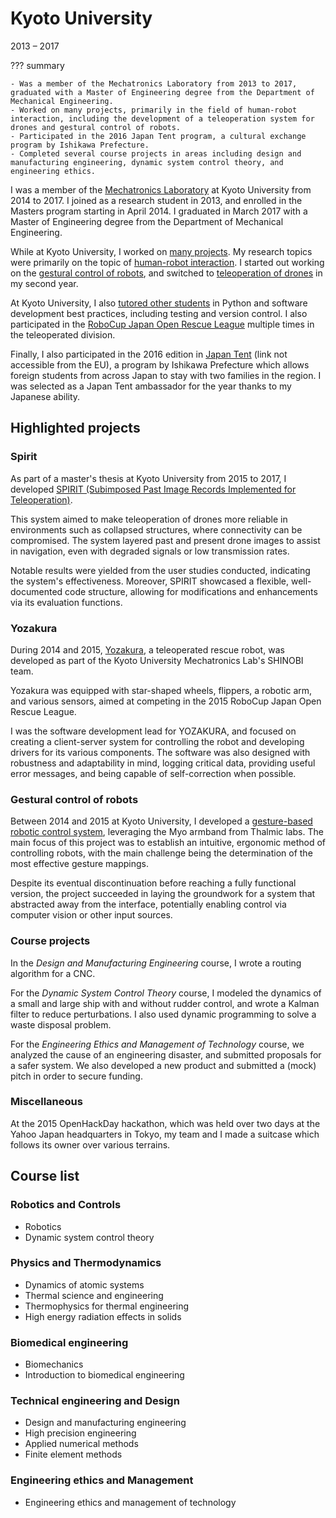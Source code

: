 # Kyoto University
2013 &ndash; 2017

??? summary

    - Was a member of the Mechatronics Laboratory from 2013 to 2017, graduated with a Master of Engineering degree from the Department of Mechanical Engineering.
    - Worked on many projects, primarily in the field of human-robot interaction, including the development of a teleoperation system for drones and gestural control of robots.
    - Participated in the 2016 Japan Tent program, a cultural exchange program by Ishikawa Prefecture.
    - Completed several course projects in areas including design and manufacturing engineering, dynamic system control theory, and engineering ethics.

I was a member of the [Mechatronics Laboratory](http://www.mechatronics.me.kyoto-u.ac.jp/index.php?ml_lang=en) at Kyoto University from 2014 to 2017.
I joined as a research student in 2013, and enrolled in the Masters program starting in April 2014.
I graduated in March 2017 with a Master of Engineering degree from the Department of Mechanical Engineering.

While at Kyoto University, I worked on [many projects](#highlighted-projects).
My research topics were primarily on the topic of [human-robot interaction](https://en.wikipedia.org/wiki/Human%E2%80%93robot_interaction).
I started out working on the [gestural control of robots](../projects/myo.md),
and switched to [teleoperation of drones](../projects/spirit.md) in my second year.

At Kyoto University, I also [tutored other students](../teaching_experience.md) in Python and software development best practices,
including testing and version control.
I also participated in the [RoboCup Japan Open Rescue League](../projects/yozakura.md) multiple times in the teleoperated division.

Finally, I also participated in the 2016 edition in [Japan Tent](https://www.japantent.com/english.html)
(link not accessible from the EU), a program by Ishikawa Prefecture which allows foreign students from across Japan
to stay with two families in the region.
I was selected as a Japan Tent ambassador for the year thanks to my Japanese ability.

## Highlighted projects
### Spirit
As part of a master's thesis at Kyoto University from 2015 to 2017,
I developed [SPIRIT (Subimposed Past Image Records Implemented for Teleoperation)](../projects/spirit.md).

This system aimed to make teleoperation of drones more reliable in environments such as collapsed structures,
where connectivity can be compromised.
The system layered past and present drone images to assist in navigation,
even with degraded signals or low transmission rates.

Notable results were yielded from the user studies conducted, indicating the system's effectiveness.
Moreover, SPIRIT showcased a flexible, well-documented code structure,
allowing for modifications and enhancements via its evaluation functions.

### Yozakura
During 2014 and 2015, [Yozakura](../projects/yozakura.md), a teleoperated rescue robot, was developed as part of the
Kyoto University Mechatronics Lab's SHINOBI team.

Yozakura was equipped with star-shaped wheels, flippers, a robotic arm, and various sensors,
aimed at competing in the 2015 RoboCup Japan Open Rescue League.

I was the software development lead for YOZAKURA, and focused on creating a client-server system for controlling the robot
and developing drivers for its various components.
The software was also designed with robustness and adaptability in mind,
logging critical data, providing useful error messages, and being capable of self-correction when possible.

### Gestural control of robots
Between 2014 and 2015 at Kyoto University, I developed a [gesture-based robotic control system](../projects/myo.md),
leveraging the Myo armband from Thalmic labs.
The main focus of this project was to establish an intuitive, ergonomic method of controlling robots,
with the main challenge being the determination of the most effective gesture mappings.

Despite its eventual discontinuation before reaching a fully functional version,
the project succeeded in laying the groundwork for a system that abstracted away from the interface,
potentially enabling control via computer vision or other input sources.

### Course projects
In the _Design and Manufacturing Engineering_ course, I wrote a routing algorithm for a CNC.

For the _Dynamic System Control Theory_ course,
I modeled the dynamics of a small and large ship with and without rudder control,
and wrote a Kalman filter to reduce perturbations.
I also used dynamic programming to solve a waste disposal problem.

For the _Engineering Ethics and Management of Technology_ course,
we analyzed the cause of an engineering disaster,
and submitted proposals for a safer system.
We also developed a new product and submitted a (mock) pitch in order to secure funding.

### Miscellaneous
At the 2015 OpenHackDay hackathon, which was held over two days at the Yahoo Japan headquarters in Tokyo,
my team and I made a suitcase which follows its owner over various terrains.

## Course list
### Robotics and Controls
- Robotics
- Dynamic system control theory

### Physics and Thermodynamics
- Dynamics of atomic systems
- Thermal science and engineering
- Thermophysics for thermal engineering
- High energy radiation effects in solids

### Biomedical engineering
- Biomechanics
- Introduction to biomedical engineering

### Technical engineering and Design
- Design and manufacturing engineering
- High precision engineering
- Applied numerical methods
- Finite element methods

### Engineering ethics and Management
- Engineering ethics and management of technology
